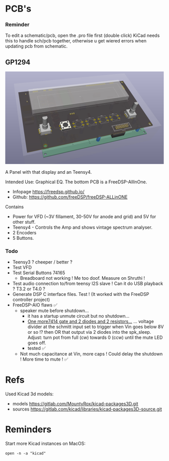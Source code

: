 # PCB's

### Reminder

To edit a schematic/pcb, open the .pro file first (double click) KiCad needs this to handle sch/pcb together, otherwise u get wiered errors when updating pcb from schematic.

## GP1294

![image](GP1294-Teens4.png)

A Panel with that display and an Teensy4.

Intended Use: Graphical EQ. The bottom PCB is a FreeDSP-AllInOne.
 * Infopage https://freedsp.github.io/
 * Github: https://github.com/freeDSP/freeDSP-ALLinONE 

Contains
* Power for VFD (~3V fillament, 30-50V for anode and grid) and 5V for other stuff.
* Teensy4 - Controls the Amp and shows vintage spectrum analyser.
* 2 Encoders
* 5 Buttons.

### Todo

* Teensy3 ? cheeper / better ?
* Test VFD
* Test Serial Buttons 74165
  * Breadboard not working ! Me too doof. Measure on Shruthi !
* Test audio connection to/from teensy I2S slave ! Can it do USB playback ? T3.2 or T4.0 ?
* Generate DSP C interface files. Test ! (It worked with the FreeDSP controller project)
* FreeDSP-AIO flaws ✅
  * speaker mute before shutdown...
    * it has a startup unmute circuit but no shutdown...
    * [One more7414 gate and 2 diodes and 2 resistors...](https://www.falstad.com/circuit/circuitjs.html?ctz=CQAgjCAMB0l3BWEAmM0EE4DMGAcB2ZLMSANjABYxkQFTbbJaBTAWjDACgA3EV-XBXCkmrQbmFMmEElOgQpUdJwBKfcZPUZ6YEVHAppNavpgJOAB3W6UyIWJvJcErKc5hcr1lgTH89VmRCcH9TdHBoUnosaCxXJEh3Tz4fGm0+ILT6OSQ0KJAYuIZEjy9UkAo4DODKxTMI-ML4qE4Adz4wUJt2ExtE9sC7YQ6u7M4AcxH6XFFO+nSpTgBjKeH2UJn9ZDYJCmgMbREOHAO8SgTYSC4AJ1XWCgl1nWzweDg21bn1aVDE26eQgEvnZFLJ4MtViDVlhIEImNsxBV9rgMP4sKQMHRILhkNglHAuJMATD7F8sMg6h9BkIoQCof1IZUOiZ6VSvl9AsEvgzqWtyn0qfyAuUFpZqjRauKKqQhK5FlYehKqorpbK3ANMiB0pzjE4WhquXrvL5wHqefyjfzflTkENaeVWQMHUzjUrFhT8B16JKmHFvSAALYAVwALsxOB6pRyKRJKEIhABBAMWVgAegAogA5COQT0OZ6iZxMB4VEAANQAlgA7AAU1ECFDLAEoc3nCPCXaQhhwJYGAIYWAA6AGdh0GLBYADYATxHZZHIYA9iOEGWqbhHEN85o-nx2ygXfuSfoZu8iUfYXuKQVr4sBvvaaQ6Af5Xwn-RH8-j3KWqU+AhQlpCh0npJRckiaJYmaHkH2xK8O1fe4QJdYDvSqH8eVtWVL2JS9MLtYJeVZP97nJPgS1dciJByBpIKKBIxRVWkewKS8MMFE17keDkSx5CgyKAsiuP1O5qG40JhMSAATKVJXYDA3RQEApOYAAzPsg0nENOBknUKm1MAFP0j9lLUjStLZEw5MMxSeRsiplXs1CRNIiVtX4mhWQVGUqLfWUaHYgYfOEgFJNbUSjQo3RixAAAFRdWmYa4AHkq3CyiQuPVh0iEAArINhxDEc+xHAALZhJwsJKF2XYdxmYIrh1XdKAI-F1fFjUIhArAMA2YKSKz7MMRwsBLquHKSEqrEcVLDJYQwrRc0sjeS3ICTYEAoeMQGSlQR0XVSRrG65JtaabhwAHyOxLrnHdKeMeTZsv9YdJwS67xvHGaGuYebFrS-53xff9AKZaRwQGZzBM8sH3C7L0HNmb1NhoFT1M0kNWEnfqDAUfFCQRh4keMtx-hsayrKqJgEHeSGyOcvTnJg68WP4QRwBMGD2dZgQhGi398HsfcedIWMjIgGn4HxDAqDeOX4BoFRmGHCtCr7KslnDe9Rc0Nm+b0RJF0MG99AADw3K4aAuPGkCQCRUH0JBWE22gbelJTwdoALqIYQIsE4I2KACmgmHNkgWTkGRSwSAoY4ge4JR-J36dcOVYAYoA) ... voltage divider at the schmitt input set to trigger when Vin goes below 8V or so !? then OR that output via 2 diodes into the spk_sleep. Adjust: turn pot from full (cw) towards 0 (ccw) until the mute LED goes off.
    * tested ✅
  * Not much capacitance at Vin, more caps ! Could delay the shutdown ! More time to mute ! ✅

# Refs

Used Kicad 3d models:
 * models https://gitlab.com/MountyRox/kicad-packages3D.git 
 * sources https://gitlab.com/kicad/libraries/kicad-packages3D-source.git

# Reminders

Start more Kicad instances on MacOS:
```
open -n -a "kicad"
```